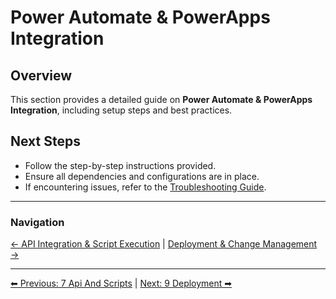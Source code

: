 <!-- description: Documentation about Power Automate & PowerApps Integration for Your Organization. -->
# Power Automate & PowerApps Integration

## Overview
This section provides a detailed guide on **Power Automate & PowerApps Integration**, including setup steps and best practices.


## Next Steps
- Follow the step-by-step instructions provided.
- Ensure all dependencies and configurations are in place.
- If encountering issues, refer to the [Troubleshooting Guide](10-troubleshooting.md).

---

### Navigation
[← API Integration & Script Execution](7-api-and-scripts.md) | [Deployment & Change Management →](9-deployment.md)



---

[⬅ Previous: 7 Api And Scripts](7-api-and-scripts.md) | [Next: 9 Deployment ➡](9-deployment.md)